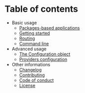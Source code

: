 # Table of contents

- Basic usage
    - [Packages-based applications](/docs/basic/packages-based-applications.md)
    - [Getting started](/docs/basic/getting-started.md)
    - [Routing](/docs/basic/routing.md)
    - [Command line](/docs/basic/command-line.md)
- Advanced usage
    - [The Configuration object](/docs/advanced/configuration-object.md)
    - [Providers configuration](/docs/advanced/providers-configuration.md)
- Other informations
    - [Changelog](CHANGELOG.md)
    - [Contributing](CONTRIBUTING.md)
    - [Code of conduct](CONDUCT.md)
    - [License](LICENSE.md)
